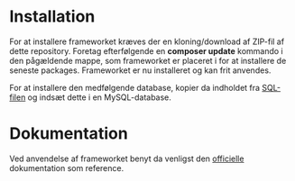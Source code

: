 # Installation
For at installere frameworket kræves der en kloning/download af ZIP-fil af dette repository. Foretag efterfølgende en **composer update** kommando i den pågældende mappe, som frameworket er placeret i for at installere de seneste packages. Frameworket er nu installeret og kan frit anvendes.

For at installere den medfølgende database, kopier da indholdet fra [SQL-filen](https://github.com/danielwinther/MVC-framework/blob/master/mvc-framework.sql) og indsæt dette i en MySQL-database.

# Dokumentation
Ved anvendelse af frameworket benyt da venligst den [officielle](https://github.com/danielwinther/MVC-framework/tree/master/docs) dokumentation som reference.
